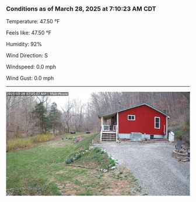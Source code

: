 ### Conditions as of March 28, 2025 at 7:10:23 AM CDT 

Temperature: 47.50 &deg;F

Feels like: 47.50 &deg;F

Humidity: 92%

Wind Direction: S

Windspeed: 0.0 mph

Wind Gust: 0.0 mph

---

<img src="./images/latest.jpeg"/>

